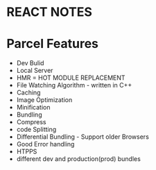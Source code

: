 # REACT NOTES 

# Parcel Features
- Dev Bulid
- Local Server
- HMR = HOT MODULE REPLACEMENT
- File Watching Algorithm - written in C++
- Caching
- Image Optimization
- Minification
- Bundling
- Compress
- code Splitting
- Differential Bundling - Support older Browsers
- Good Error handling
- HTPPS
- different dev and production(prod) bundles